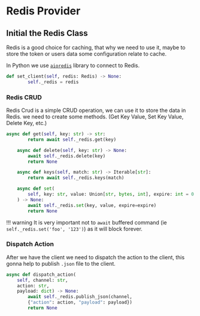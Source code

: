 # Redis Provider

## Initial the Redis Class

Redis is a good choice for caching, that why we need to use it, maybe to store the token or users data some configuration relate to cache.

In Python we use [`aioredis`](https://aioredis.readthedocs.io/en/stable/) library to connect to Redis.

```python
def set_client(self, redis: Redis) -> None:
        self._redis = redis
```

### Redis CRUD

Redis Crud is a simple CRUD operation, we can use it to store the data in Redis. we need to create some methods. (Get Key Value, Set Key Value, Delete Key, etc.)

```py
async def get(self, key: str) -> str:
        return await self._redis.get(key)

    async def delete(self, key: str) -> None:
        await self._redis.delete(key)
        return None

    async def keys(self, match: str) -> Iterable[str]:
        return await self._redis.keys(match)

    async def set(
        self, key: str, value: Union[str, bytes, int], expire: int = 0
    ) -> None:
        await self._redis.set(key, value, expire=expire)
        return None
```

!!! warning
    It is very important not to `await` buffered command (ie `self._redis.set('foo', '123')`) as it will block forever.

### Dispatch Action

After we have the client we need to dispatch the action to the client, this gonna help to publish `.json` file to the client.

```py
async def dispatch_action(
    self, channel: str,
    action: str,
    payload: dict) -> None:
        await self._redis.publish_json(channel,
        {"action": action, "payload": payload})
        return None
```
